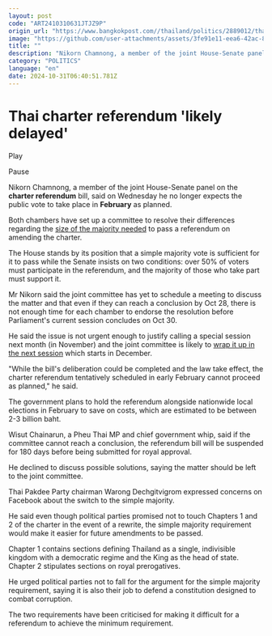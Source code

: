 ```yaml
---
layout: post
code: "ART2410310631JTJZ9P"
origin_url: "https://www.bangkokpost.com//thailand/politics/2889012/thai-charter-referendum-likely-delayed"
image: "https://github.com/user-attachments/assets/3fe91e11-eea6-42ac-867e-245551f61d1d"
title: ""
description: "Nikorn Chamnong, a member of the joint House-Senate panel on the  charter referendum  bill, said on Wednesday he no longer expects the public vote to take place in  February  as planned."
category: "POLITICS"
language: "en"
date: 2024-10-31T06:40:51.781Z
---
```


# 

Thai charter referendum 'likely delayed'
========================================

Play

Pause

Nikorn Chamnong, a member of the joint House-Senate panel on the **charter referendum** bill, said on Wednesday he no longer expects the public vote to take place in **February** as planned.

Both chambers have set up a committee to resolve their differences regarding the [size of the majority needed](https://www.bangkokpost.com/opinion/opinion/2886723/pheu-thai-faces-majority-test) to pass a referendum on amending the charter.

The House stands by its position that a simple majority vote is sufficient for it to pass while the Senate insists on two conditions: over 50% of voters must participate in the referendum, and the majority of those who take part must support it.

Mr Nikorn said the joint committee has yet to schedule a meeting to discuss the matter and that even if they can reach a conclusion by Oct 28, there is not enough time for each chamber to endorse the resolution before Parliament's current session concludes on Oct 30.

He said the issue is not urgent enough to justify calling a special session next month (in November) and the joint committee is likely to [wrap it up in the next session](https://www.bangkokpost.com/thailand/general/2885606/mps-senators-eye-december-joint-sitting) which starts in December.

"While the bill's deliberation could be completed and the law take effect, the charter referendum tentatively scheduled in early February cannot proceed as planned," he said.

The government plans to hold the referendum alongside nationwide local elections in February to save on costs, which are estimated to be between 2-3 billion baht.

Wisut Chainarun, a Pheu Thai MP and chief government whip, said if the committee cannot reach a conclusion, the referendum bill will be suspended for 180 days before being submitted for royal approval.

He declined to discuss possible solutions, saying the matter should be left to the joint committee.

Thai Pakdee Party chairman Warong Dechgitvigrom expressed concerns on Facebook about the switch to the simple majority.

He said even though political parties promised not to touch Chapters 1 and 2 of the charter in the event of a rewrite, the simple majority requirement would make it easier for future amendments to be passed.

Chapter 1 contains sections defining Thailand as a single, indivisible kingdom with a democratic regime and the King as the head of state. Chapter 2 stipulates sections on royal prerogatives. 

He urged political parties not to fall for the argument for the simple majority requirement, saying it is also their job to defend a constitution designed to combat corruption.

The two requirements have been criticised for making it difficult for a referendum to achieve the minimum requirement.